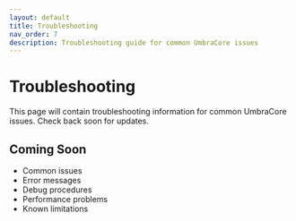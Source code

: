 ```yaml
---
layout: default
title: Troubleshooting
nav_order: 7
description: Troubleshooting guide for common UmbraCore issues
---
```


# Troubleshooting

This page will contain troubleshooting information for common UmbraCore issues. Check back soon for updates.

## Coming Soon

- Common issues
- Error messages
- Debug procedures
- Performance problems
- Known limitations
